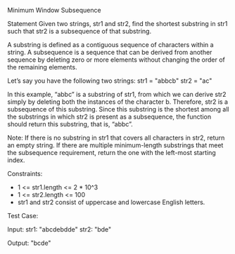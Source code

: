 Minimum Window Subsequence

Statement
Given two strings, str1 and str2, find the shortest substring in str1 such that str2 is a subsequence of that substring.

A substring is defined as a contiguous sequence of characters within a string. A subsequence is a sequence that can be derived from another sequence by deleting zero or more elements without changing the order of the remaining elements.

Let’s say you have the following two strings:
str1 = "abbcb"
str2 = "ac"

In this example, “abbc” is a substring of str1, from which we can derive str2 simply by deleting both the instances of the character b.
Therefore, str2 is a subsequence of this substring. Since this substring is the shortest among all the substrings in which str2 is present as a subsequence, 
the function should return this substring, that is, “abbc”.

Note:
If there is no substring in str1 that covers all characters in str2, return an empty string.
If there are multiple minimum-length substrings that meet the subsequence requirement, return the one with the left-most starting index.

Constraints:
- 1 <= str1.length <= 2 * 10^3
- 1 <= str2.length <= 100
- str1 and str2 consist of uppercase and lowercase English letters.

Test Case:

Input:
str1: "abcdebdde"
str2: "bde"

Output:
"bcde"
